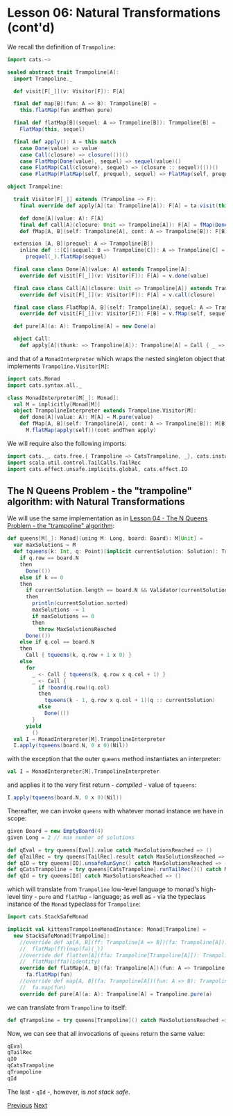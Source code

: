 Lesson 06: Natural Transformations (cont'd)
===========================================

We recall the definition of `Trampoline`:

```Scala
import cats.~>

sealed abstract trait Trampoline[A]:
  import Trampoline._

  def visit[F[_]](v: Visitor[F]): F[A]

  final def map[B](fun: A => B): Trampoline[B] =
    this.flatMap(fun andThen pure)

  final def flatMap[B](sequel: A => Trampoline[B]): Trampoline[B] =
    FlatMap(this, sequel)

  final def apply(): A = this match
    case Done(value) => value
    case Call(closure) => closure(())()
    case FlatMap(Done(value), sequel) => sequel(value)()
    case FlatMap(Call(closure), sequel) => (closure :: sequel)(())()
    case FlatMap(FlatMap(self, prequel), sequel) => FlatMap(self, prequel :: sequel)()

object Trampoline:

  trait Visitor[F[_]] extends (Trampoline ~> F):
    final override def apply[A](ta: Trampoline[A]): F[A] = ta.visit(this)

    def done[A](value: A): F[A]
    final def call[A](closure: Unit => Trampoline[A]): F[A] = fMap(Done(()), closure)
    def fMap[A, B](self: Trampoline[A], cont: A => Trampoline[B]): F[B]

  extension [A, B](prequel: A => Trampoline[B])
    inline def ::[C](sequel: B => Trampoline[C]): A => Trampoline[C] =
      prequel(_).flatMap(sequel)

  final case class Done[A](value: A) extends Trampoline[A]:
    override def visit[F[_]](v: Visitor[F]): F[A] = v.done(value)

  final case class Call[A](closure: Unit => Trampoline[A]) extends Trampoline[A]:
    override def visit[F[_]](v: Visitor[F]): F[A] = v.call(closure)

  final case class FlatMap[A, B](self: Trampoline[A], sequel: A => Trampoline[B]) extends Trampoline[B]:
    override def visit[F[_]](v: Visitor[F]): F[B] = v.fMap(self, sequel)

  def pure[A](a: A): Trampoline[A] = new Done(a)

  object Call:
    def apply[A](thunk: => Trampoline[A]): Trampoline[A] = Call { _ => thunk }
```

and that of a `MonadInterpreter` which wraps the nested singleton object that implements `Trampoline.Visitor[M]`:

```Scala
import cats.Monad
import cats.syntax.all._

class MonadInterpreter[M[_]: Monad]:
  val M = implicitly[Monad[M]]
  object TrampolineInterpreter extends Trampoline.Visitor[M]:
    def done[A](value: A): M[A] = M.pure(value)
    def fMap[A, B](self: Trampoline[A], cont: A => Trampoline[B]): M[B] =
      M.flatMap(apply(self))(cont andThen apply)
```

We will require also the following imports:

```Scala
import cats._, cats.free.{ Trampoline => CatsTrampoline, _}, cats.instances.tailRec._
import scala.util.control.TailCalls.TailRec
import cats.effect.unsafe.implicits.global, cats.effect.IO
```

The N Queens Problem - the "trampoline" algorithm: with Natural Transformations
-------------------------------------------------------------------------------

We will use the same implementation as in [Lesson 04 - The N Queens Problem - the "trampoline" algorithm](https://github.com/sjbiaga/kittens/blob/main/queens-3-trampoline/README.md):

```Scala
def queens[M[_]: Monad](using M: Long, board: Board): M[Unit] =
  var maxSolutions = M
  def tqueens(k: Int, q: Point)(implicit currentSolution: Solution): Trampoline[Unit] =
    if q.row == board.N
    then
      Done(())
    else if k == 0
    then
      if currentSolution.length == board.N && Validator(currentSolution)
      then
        println(currentSolution.sorted)
        maxSolutions -= 1
        if maxSolutions == 0
        then
          throw MaxSolutionsReached
      Done(())
    else if q.col == board.N
    then
      Call { tqueens(k, q.row + 1 x 0) }
    else
      for
        _ <- Call { tqueens(k, q.row x q.col + 1) }
        _ <- Call {
          if !board(q.row)(q.col)
          then
            tqueens(k - 1, q.row x q.col + 1)(q :: currentSolution)
          else
            Done(())
        }
      yield
        ()
  val I = MonadInterpreter[M].TrampolineInterpreter
  I.apply(tqueens(board.N, 0 x 0)(Nil))
```

with the exception that the outer `queens` method instantiates an interpreter:

```Scala
val I = MonadInterpreter[M].TrampolineInterpreter
```

and applies it to the very first return - _compiled_ - value of `tqueens`:

```Scala
I.apply(tqueens(board.N, 0 x 0)(Nil))
```

Thereafter, we can invoke `queens` with whatever monad instance we have in scope:

```Scala
given Board = new EmptyBoard(4)
given Long = 2 // max number of solutions

def qEval = try queens[Eval].value catch MaxSolutionsReached => ()
def qTailRec = try queens[TailRec].result catch MaxSolutionsReached => ()
def qIO = try queens[IO].unsafeRunSync() catch MaxSolutionsReached => ()
def qCatsTrampoline = try queens[CatsTrampoline].runTailRec()() catch MaxSolutionsReached => ()
def qId = try queens[Id] catch MaxSolutionsReached => ()
```

which will translate from `Trampoline` low-level language to monad's high-level tiny - `pure` and `flatMap` - language; as
well as - via the typeclass instance of the `Monad` typeclass for `Trampoline`:

```Scala
import cats.StackSafeMonad

implicit val kittensTrampolineMonadInstance: Monad[Trampoline] =
  new StackSafeMonad[Trampoline]:
    //override def ap[A, B](ff: Trampoline[A => B])(fa: Trampoline[A]): Trampoline[B] =
    //  flatMap(ff)(map(fa)(_))
    //override def flatten[A](ffa: Trampoline[Trampoline[A]]): Trampoline[A] =
    //  flatMap(ffa)(identity)
    override def flatMap[A, B](fa: Trampoline[A])(fun: A => Trampoline[B]): Trampoline[B] =
      fa.flatMap(fun)
    //override def map[A, B](fa: Trampoline[A])(fun: A => B): Trampoline[B] =
    //  fa.map(fun)
    override def pure[A](a: A): Trampoline[A] = Trampoline.pure(a)
```

we can translate from `Trampoline` to itself:

```Scala
def qTrampoline = try queens[Trampoline]() catch MaxSolutionsReached => ()
```

Now, we can see that all invocations of `queens` return the same value:

```Scala
qEval
qTailRec
qIO
qCatsTrampoline
qTrampoline
qId
```

The last - `qId` -, however, is _not stack safe_.

[Previous](https://github.com/sjbiaga/kittens/blob/main/nat-3-trampoline/README.md) [Next](https://github.com/sjbiaga/kittens/blob/main/expr-simplify/README.md)
